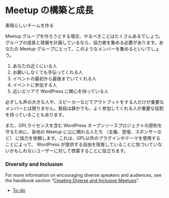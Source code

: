 <!--
# Building And Growing A Meetup
-->
# Meetup の構築と成長

<!--
### Having a Great Organizing Team
-->
素晴らしいチームを作る

<!--
Being an organizing team of one can be an enormous amount of work, so if you are planning to grow and develop your group, you will need others around you to help. Here are some tips to identifying people who may be great assets to your Meetup group.
-->
Meetup グループを作ろうとする場合、やるべきことはたくさんあるでしょう。グループの成長と発展を計画しているなら、協力者を集める必要があります。あなたの Meetup グループにとって、このようなメンバーを集めるといいでしょう。

<!--
1.  They are team players and are always around
2.  They help without asking
3.  They may be the first to arrive and the last to leave
4.  They participate
5.  They may be keen to organize meetups around their area of interest in WordPress
-->
1.  あなたの近くにいる人
2.  お願いしなくても手伝ってくれる人
3.  イベントの最初から最後までいてくれる人
4.  イベントに参加する人
5.  近いエリアで WordPress に関心を持っている人

<!--
Quality team members may not be the loudest, most outgoing person there, but the quiet achievers who are loyal and regular attendees are obviously getting a lot out of Meetup and could be quietly encouraged to take on an organizing role.
-->
必ずしも声の大きな人や、スピーカーなどでアウトプットをする人だけが重要なメンバーとは限りません。普段は静かでも、よく参加してくれる人が重要な役割を持っていることもあります。

<!--
We also ask everyone associated with a WordPress Chapter Meetup in an official capacity (e.g., organizer, speaker, sponsor) to uphold the principles of the WordPress open source project, including the GPL. This helps protect the user/attendee, who might not realize that by using a non-GPL plugin or theme, they are giving away the rights that WordPress provides them.
-->
また、GPLライセンスを含む WordPress オープンソースプロジェクトの原則を守るために、各地の Meetup に公に関わる人たち （主催、登壇、スポンサーなど） に協力を依頼します。これは、GPL以外のプラグインやテーマを使用することによって、 WordPress が提供する自由を阻害していることに気づいていないかもしれないユーザーに対して啓蒙することに役立ちます。

### Diversity and Inclusion

For more information on encouraging diverse speakers and audiences, see the handbook section “[Creating Diverse and Inclusive Meetups](https://make.wordpress.org/community/handbook/meetup-organizer/building-and-growing-a-meetup/creating-diverse-and-inclusive-meetups/)”.

*   [To-do](# "To-do")
